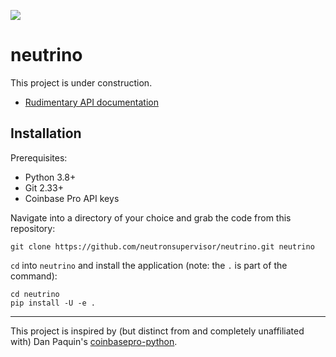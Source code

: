 [![](https://github.com/neutronsupervisor/neutrino/actions/workflows/main.yml/badge.svg?branch=master)](https://github.com/neutronsupervisor/neutrino/actions/workflows/main.yml)

# neutrino

This project is under construction.

* [Rudimentary API documentation](https://neutronsupervisor.github.io/neutrino/)

## Installation

Prerequisites:

* Python 3.8+
* Git 2.33+
* Coinbase Pro API keys

Navigate into a directory of your choice and grab the code from this repository:

    git clone https://github.com/neutronsupervisor/neutrino.git neutrino

`cd` into `neutrino` and install the application (note: the `.` is part of the command):

    cd neutrino
    pip install -U -e .

---

This project is inspired by (but distinct from and completely unaffiliated with) Dan Paquin's [coinbasepro-python](https://github.com/danpaquin/coinbasepro-python).